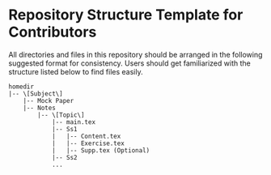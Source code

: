 # Repository Structure Template for Contributors

<p>All directories and files in this repository should be arranged in the following suggested format for consistency. Users should get familiarized with the structure listed below to find files easily. </p>

    homedir
    |-- \[Subject\]
        |-- Mock Paper
        |-- Notes
            |-- \[Topic\]
                |-- main.tex
                |-- Ss1
                |   |-- Content.tex
                |   |-- Exercise.tex
                |   |-- Supp.tex (Optional)
                |-- Ss2
                ...